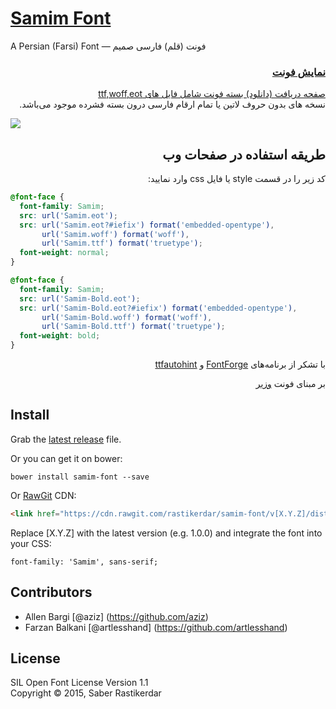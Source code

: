 # [Samim Font](http://rastikerdar.github.io/samim-font/)
A Persian (Farsi) Font &mdash; فونت (قلم) فارسی صمیم

<div lang="fa" dir="rtl" align="right">
    <h3><a href="http://rastikerdar.github.io/samim-font/">نمایش فونت</a></h3>
</div>
<p dir="rtl">
<a href="https://github.com/rastikerdar/samim-font/releases">صفحه دریافت (دانلود) بسته فونت شامل فایل های ttf,woff,eot</a> <br />
نسخه های بدون حروف لاتین یا تمام ارقام فارسی درون بسته فشرده موجود می‌باشد.
</p>

<a href="http://rastikerdar.github.io/samim-font/">
    <img src="https://cloud.githubusercontent.com/assets/3202/11185401/e3cf9f4e-8c7c-11e5-9617-9d74e30ee7e3.png">
</a>
<h2 lang="fa" dir="rtl" align="right">طریقه استفاده در صفحات وب</h2>

<p lang="fa" dir="rtl" align="right">
کد زیر را در قسمت style یا فایل css وارد نمایید:
</p>


```css
@font-face {
  font-family: Samim;
  src: url('Samim.eot');
  src: url('Samim.eot?#iefix') format('embedded-opentype'),
       url('Samim.woff') format('woff'),
       url('Samim.ttf') format('truetype');
  font-weight: normal;
}

@font-face {
  font-family: Samim;
  src: url('Samim-Bold.eot');
  src: url('Samim-Bold.eot?#iefix') format('embedded-opentype'),
       url('Samim-Bold.woff') format('woff'),
       url('Samim-Bold.ttf') format('truetype');
  font-weight: bold;
}
```


<div lang="fa" dir="rtl" align="right">
<p>با تشکر از برنامه‌های <a href="https://fontforge.github.io">FontForge</a> و <a href="https://www.freetype.org/ttfautohint/">ttfautohint</a></p>
<p>بر مبنای فونت <a href="http://rastikerdar.github.io/vazir-font/">وزیر</a></p>
</div>

## Install

Grab the [latest release](https://github.com/rastikerdar/samim-font/releases/latest) file.

Or you can get it on bower:

```
bower install samim-font --save
```

Or [RawGit](https://rawgit.com) CDN:

```html
<link href="https://cdn.rawgit.com/rastikerdar/samim-font/v[X.Y.Z]/dist/font-face.css" rel="stylesheet" type="text/css" />
```

Replace [X.Y.Z] with the latest version (e.g. 1.0.0) and integrate the font into your CSS:

```
font-family: 'Samim', sans-serif;
```


## Contributors

- Allen Bargi [@aziz] (https://github.com/aziz)
- Farzan Balkani [@artlesshand] (https://github.com/artlesshand)

## License
SIL Open Font License Version 1.1  
Copyright &copy; 2015, Saber Rastikerdar
